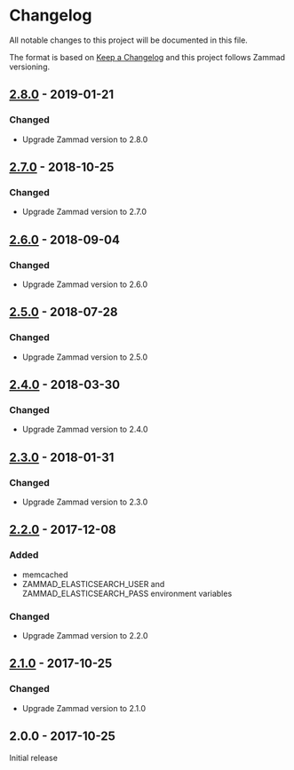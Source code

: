 # Changelog
All notable changes to this project will be documented in this file.

The format is based on [Keep a Changelog](http://keepachangelog.com/en/1.0.0/)
and this project follows Zammad versioning.

## [2.8.0] - 2019-01-21
### Changed
  - Upgrade Zammad version to 2.8.0

## [2.7.0] - 2018-10-25
### Changed
  - Upgrade Zammad version to 2.7.0

## [2.6.0] - 2018-09-04
### Changed
  - Upgrade Zammad version to 2.6.0

## [2.5.0] - 2018-07-28
### Changed
  - Upgrade Zammad version to 2.5.0

## [2.4.0] - 2018-03-30
### Changed
  - Upgrade Zammad version to 2.4.0

## [2.3.0] - 2018-01-31
### Changed
  - Upgrade Zammad version to 2.3.0

## [2.2.0] - 2017-12-08
### Added
  - memcached
  - ZAMMAD_ELASTICSEARCH_USER and ZAMMAD_ELASTICSEARCH_PASS environment variables

### Changed
  - Upgrade Zammad version to 2.2.0

## [2.1.0] - 2017-10-25
### Changed
  - Upgrade Zammad version to 2.1.0

## 2.0.0 - 2017-10-25
Initial release

[2.8.0]: https://github.com/osixia/docker-openldap/compare/v2.7.0...v2.8.0
[2.7.0]: https://github.com/osixia/docker-openldap/compare/v2.6.0...v2.7.0
[2.6.0]: https://github.com/osixia/docker-openldap/compare/v2.5.0...v2.6.0
[2.5.0]: https://github.com/osixia/docker-openldap/compare/v2.4.0...v2.5.0
[2.4.0]: https://github.com/osixia/docker-openldap/compare/v2.3.0...v2.4.0
[2.3.0]: https://github.com/osixia/docker-openldap/compare/v2.2.0...v2.3.0
[2.2.0]: https://github.com/osixia/docker-openldap/compare/v2.1.0...v2.2.0
[2.1.0]: https://github.com/osixia/docker-openldap/compare/v2.0.0...v2.1.0
